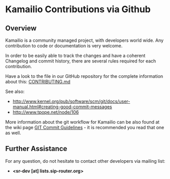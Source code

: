 # Kamailio Contributions via Github

## Overview

Kamailio is a community managed project, with developers world wide. Any
contribution to code or documentation is very welcome.

In order to be easily able to track the changes and have a coherent
Changelog and commit history, there are several rules required for each
contribution.

Have a look to the file in our GitHub repository for the complete
information about this:
[CONTRIBUTING.md](https://github.com/kamailio/kamailio/blob/master/.github/contributing.md)

See also:

- <http://www.kernel.org/pub/software/scm/git/docs/user-manual.html#creating-good-commit-messages>
- <http://www.tpope.net/node/106>

More information about the git workflow for Kamailio can be also found
at the wiki page [GIT Commit Guidelines](../devel/git-commit-guidelines.md) -
it is recommended you read that one as well.

## Further Assistance

For any question, do not hesitate to contact other developers via
mailing list:

- **\<sr-dev \[at\] lists.sip-router.org>**
